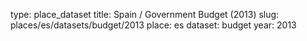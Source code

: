 type: place_dataset
title: Spain / Government Budget (2013)
slug: places/es/datasets/budget/2013
place: es
dataset: budget
year: 2013
